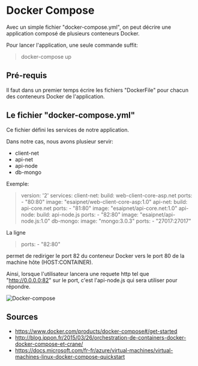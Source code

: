 # Docker Compose

Avec un simple fichier "docker-compose.yml", on peut décrire une application composé de plusieurs conteneurs Docker.

Pour lancer l'application, une seule commande suffit:

> docker-compose up

## Pré-requis

Il faut dans un premier temps écrire les fichiers "DockerFile" pour chacun des conteneurs Docker de l'application.

## Le fichier "docker-compose.yml"

Ce fichier défini les services de notre application.

Dans notre cas, nous avons plusieur servir:
- client-net
- api-net
- api-node
- db-mongo

Exemple:

> version: '2'
> services:
>     client-net:
>         build: web-client-core-asp.net
>         ports:
>         - "80:80"
>         image: "esaipnet/web-client-core-asp:1.0"
>     api-net:
>         build: api-core.net
>         ports:
>         - "81:80"
>         image: "esaipnet/api-core.net:1.0"
>     api-node:
>         build: api-node.js
>         ports:
>         - "82:80"
>         image: "esaipnet/api-node.js:1.0"
>     db-mongo:
>         image: "mongo:3.0.3"
>         ports:
>         - "27017:27017"

La ligne 

> ports: - "82:80" 

permet de rediriger le port 82 du conteneur Docker vers le port 80 de la machine hôte (HOST:CONTAINER).

Ainsi, lorsque l'utilisateur lancera une requete http tel que "http://0.0.0.0:82" sur le port, c'est l'api-node.js qui sera utiliser pour répondre.

![Docker-compose](http://blog.inovia-conseil.fr/wp-content/uploads/2015/03/archi-poste-dev.png "Docker-compose")

## Sources

- https://www.docker.com/products/docker-compose#/get-started
- http://blog.ippon.fr/2015/03/26/orchestration-de-containers-docker-docker-compose-et-crane/
- https://docs.microsoft.com/fr-fr/azure/virtual-machines/virtual-machines-linux-docker-compose-quickstart
